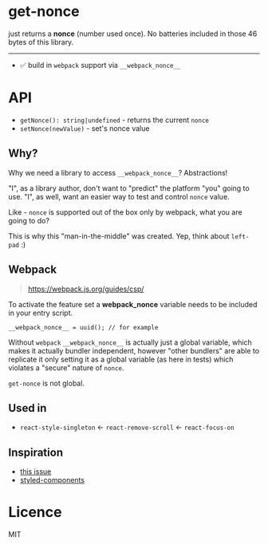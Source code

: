 # get-nonce

just returns a **nonce** (number used once). No batteries included in those 46 bytes of this library.

---

- ✅ build in `webpack` support via `__webpack_nonce__`

# API

- `getNonce(): string|undefined` - returns the current `nonce`
- `setNonce(newValue)` - set's nonce value

## Why?

Why we need a library to access `__webpack_nonce__`? Abstractions!

"I", as a library author, don't want to "predict" the platform "you" going to use.
"I", as well, want an easier way to test and control `nonce` value.

Like - `nonce` is supported out of the box only by webpack, what you are going to do?

This is why this "man-in-the-middle" was created.
Yep, think about `left-pad` :)

## Webpack

> https://webpack.js.org/guides/csp/

To activate the feature set a **webpack_nonce** variable needs to be included in your entry script.

```
__webpack_nonce__ = uuid(); // for example
```

Without `webpack` `__webpack_nonce__` is actually just a global variable,
which makes it actually bundler independent,
however "other bundlers" are able to replicate it only setting it as a global variable
(as here in tests) which violates a "secure" nature of `nonce`.

`get-nonce` is not global.

## Used in

- `react-style-singleton` <- `react-remove-scroll` <- `react-focus-on`

## Inspiration

- [this issue](https://github.com/theKashey/react-remove-scroll/issues/21)
- [styled-components](https://github.com/styled-components/styled-components/issues/887)

# Licence

MIT
